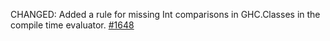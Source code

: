 CHANGED: Added a rule for missing Int comparisons in GHC.Classes in the compile time evaluator. [#1648](https://github.com/clash-lang/clash-compiler/issues/1648)
